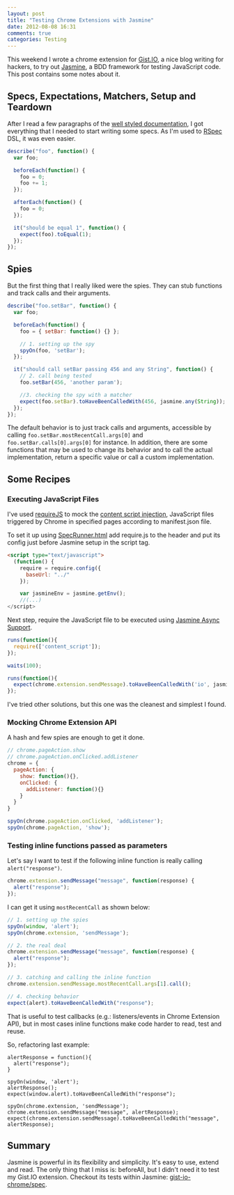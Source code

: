 ```yaml
---
layout: post
title: "Testing Chrome Extensions with Jasmine"
date: 2012-08-08 16:31
comments: true
categories: Testing
---
```


[jasmine-docs]:http://pivotal.github.com/jasmine/
[gistio]:http://gist.io/
[Jasmine]:http://github.com/pivotal/jasmine
[rspec]:http://rspec.info/
[requirejs]:http://requirejs.org/
[content_script]:http://code.google.com/chrome/extensions/content_scripts.html
[specrunner]:https://github.com/pivotal/jasmine/wiki/A-simple-project
[async]:http://pivotal.github.com/jasmine/#section-Asynchronous_Support
[extension-specs]:https://github.com/roberto/gist-io-chrome/tree/master/spec

This weekend I wrote a chrome extension for [Gist.IO][gistio], a nice blog writing for hackers, to try out [Jasmine], a BDD framework for testing JavaScript code. This post contains some notes about it.

<!-- more -->

## Specs, Expectations, Matchers, Setup and Teardown

After I read a few paragraphs of the [well styled documentation][jasmine-docs], I got everything that I needed to start writing some specs. As I'm used to [RSpec][rspec] DSL, it was even easier.

``` javascript Code example
describe("foo", function() {
  var foo;

  beforeEach(function() {
    foo = 0;
    foo += 1;
  });

  afterEach(function() {
    foo = 0;
  });

  it("should be equal 1", function() {
    expect(foo).toEqual(1);
  });
});
```

## Spies

But the first thing that I really liked were the spies. They can stub functions and track calls and their arguments.

``` javascript Spy example
describe("foo.setBar", function() {
  var foo;

  beforeEach(function() {
    foo = { setBar: function() {} };

    // 1. setting up the spy
    spyOn(foo, 'setBar'); 
  });

  it("should call setBar passing 456 and any String", function() {
    // 2. call being tested
    foo.setBar(456, 'another param');

    //3. checking the spy with a matcher
    expect(foo.setBar).toHaveBeenCalledWith(456, jasmine.any(String)); 
  });
});
```

The default behavior is to just track calls and arguments, accessible by calling `foo.setBar.mostRecentCall.args[0]` and `foo.setBar.calls[0].args[0]` for instance. In addition, there are some functions that may be used to change its behavior and to call the actual implementation, return a specific value or call a custom implementation.

## Some Recipes

### Executing JavaScript Files

I've used [requireJS][requirejs] to mock the [content script injection][content_script], JavaScript files triggered by Chrome in specified pages according to manifest.json file.

To set it up using [SpecRunner.html][specrunner] add require.js to the header and put its config just before Jasmine setup in the script tag.

``` html SpecRunner.html
<script type="text/javascript">
  (function() {
    require = require.config({
      baseUrl: "../"
    });

    var jasmineEnv = jasmine.getEnv();
    //(...)
</script>
```

Next step, require the JavaScript file to be executed using [Jasmine Async Support][async].

``` javascript
runs(function(){
  require(['content_script']);
});

waits(100);

runs(function(){
  expect(chrome.extension.sendMessage).toHaveBeenCalledWith('io', jasmine.any(Function));
});

```

I've tried other solutions, but this one was the cleanest and simplest I found.

### Mocking Chrome Extension API

A hash and few spies are enough to get it done.

``` javascript
// chrome.pageAction.show
// chrome.pageAction.onClicked.addListener
chrome = {
  pageAction: {
    show: function(){},
    onClicked: {
      addListener: function(){}
    }
  }
} 

spyOn(chrome.pageAction.onClicked, 'addListener');
spyOn(chrome.pageAction, 'show');
```

### Testing inline functions passed as parameters

Let's say I want to test if the following inline function is really calling `alert("response")`.

``` javascript
chrome.extension.sendMessage("message", function(response) {
  alert("response");  
});
```

I can get it using `mostRecentCall` as shown below:

``` javascript
// 1. setting up the spies
spyOn(window, 'alert');
spyOn(chrome.extension, 'sendMessage');

// 2. the real deal
chrome.extension.sendMessage("message", function(response) {
  alert("response");  
});

// 3. catching and calling the inline function
chrome.extension.sendMessage.mostRecentCall.args[1].call();

// 4. checking behavior 
expect(alert).toHaveBeenCalledWith("response");
```

That is useful to test callbacks (e.g.: listeners/events in Chrome Extension API), but in most cases inline functions make code harder to read, test and reuse.

So, refactoring last example:

```
alertResponse = function(){
  alert("response");
}

spyOn(window, 'alert');
alertResponse();
expect(window.alert).toHaveBeenCalledWith("response");
```

```
spyOn(chrome.extension, 'sendMessage');
chrome.extension.sendMessage("message", alertResponse);
expect(chrome.extension.sendMessage).toHaveBeenCalledWith("message", alertResponse);
```

## Summary

Jasmine is powerful in its flexibility and simplicity. It's easy to use, extend and read. The only thing that I miss is: beforeAll, but I didn't need it to test my Gist.IO extension. Checkout its tests within Jasmine: [gist-io-chrome/spec][extension-specs].






